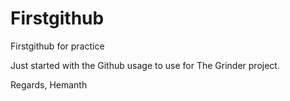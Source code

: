 # Firstgithub
Firstgithub for practice

Just started with the Github usage to use for The Grinder project.

Regards,
Hemanth

